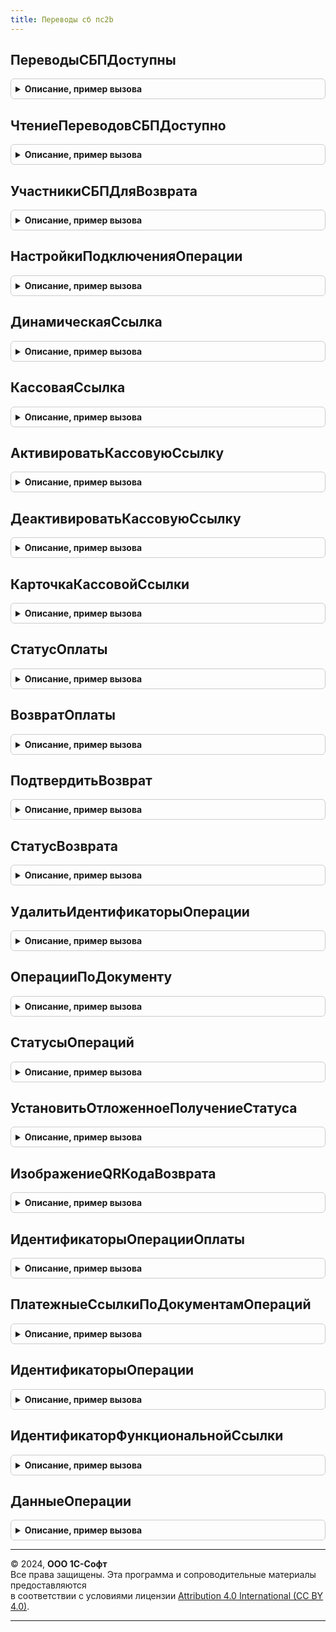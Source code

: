 ```yaml
---
title: Переводы сб пc2b
---
```



## ПереводыСБПДоступны
<details style="margin: 1em 0; padding: 0.5em; border: 1px solid #ccc; border-radius: 6px;">

<summary style="font-weight: bold; cursor: pointer;">Описание, пример вызова</summary>

```bsl

// Определяет доступность использования функциональности выполнения операций
// на основании прав доступа пользователя.
//
// Возвращаемое значение:
//  Булево - если Истина, оплата в Системе быстрых платежей доступна.
//
Функция ПереводыСБПДоступны() Экспорт
```

Пример вызова
```bsl
Результат = ПереводыСБПc2b.ПереводыСБПДоступны() 
```
</details>

## ЧтениеПереводовСБПДоступно
<details style="margin: 1em 0; padding: 0.5em; border: 1px solid #ccc; border-radius: 6px;">

<summary style="font-weight: bold; cursor: pointer;">Описание, пример вызова</summary>

```bsl

// Определяет доступность использования функциональности чтения операций
// в на основании прав доступа пользователя.
//
// Возвращаемое значение:
//  Булево - если Истина, чтение операций доступно.
//
Функция ЧтениеПереводовСБПДоступно() Экспорт
```

Пример вызова
```bsl
Результат = ПереводыСБПc2b.ЧтениеПереводовСБПДоступно() 
```
</details>

## УчастникиСБПДляВозврата
<details style="margin: 1em 0; padding: 0.5em; border: 1px solid #ccc; border-radius: 6px;">

<summary style="font-weight: bold; cursor: pointer;">Описание, пример вызова</summary>

```bsl

// Получает список участников, в которые возможно вернуть денежные средства
// в рамках оплаты. Метод следует вызывать только в том случае, если
// УчастникСБПВозврата имеет значение Истина,
// см. СистемаБыстрыхПлатежей.НастройкиПодключения.
//
// Возвращаемое значение:
//  Соответствие - идентификатор и наименование участника СБП:
//    *Ключ - Строка - идентификатор участника СБП, который необходимо
//            передать в метод д ПереводыСБПc2b.ВозвратОплаты
//            при выполнении возврата;
//    *Значение - Строка - наименование участника СБП для отображения в пользовательских
//                интерфейсах.
//
Функция УчастникиСБПДляВозврата() Экспорт
```

Пример вызова
```bsl
Результат = ПереводыСБПc2b.УчастникиСБПДляВозврата() 
```
</details>

## НастройкиПодключенияОперации
<details style="margin: 1em 0; padding: 0.5em; border: 1px solid #ccc; border-radius: 6px;">

<summary style="font-weight: bold; cursor: pointer;">Описание, пример вызова</summary>

```bsl

// Определяет настройки подключения к СБП, по которым были выполнена операция в платежных системах.
// Метод следует использовать для отложенного получения статуса выполнения операции.
//
// Параметры:
//  ДокументОперации - ОпределяемыйТип.ДокументОперацииСБП - документ оплаты или возврата,
//   по которому были выполнены операции в платежных системах;
//
// Возвращаемое значение:
//  Массив из СправочникСсылка.НастройкиПодключенияКСистемеБыстрыхПлатежей -
//    настройки подключения, по которым были выполнены операции документа.
//
Функция НастройкиПодключенияОперации(ДокументОперации) Экспорт
```

Пример вызова
```bsl
Результат = ПереводыСБПc2b.НастройкиПодключенияОперации(ДокументОперации) 
```
</details>

## ДинамическаяСсылка
<details style="margin: 1em 0; padding: 0.5em; border: 1px solid #ccc; border-radius: 6px;">

<summary style="font-weight: bold; cursor: pointer;">Описание, пример вызова</summary>

```bsl

// Создает новый заказ на оплату и получает
// идентификатор оплаты для формирования QR-кода.
//
// Параметры:
//  ДокументОперации - ОпределяемыйТип.ДокументОперацииСБП - документ, который отражает
//    оплату в информационной базе;
//  НастройкаПодключения - СправочникСсылка.НастройкиПодключенияКСистемеБыстрыхПлатежей -
//    настройка выполнения операции.
//  ДополнительныеПараметры - Структура, Неопределено - дополнительные настройки формирования
//    заказа на оплату.
//
// Возвращаемое значение:
//  Структура - результат создания динамической ссылки в Системе быстрых платежей:
//    * ПлатежнаяСсылка - Строка - идентификатор, по которому выполняется оплата;
//    * СуммаОплаты - Число - сумма оплаты, на которую была сформирована ссылка;
//    * КодОшибки - Строка - строковый код возникшей ошибки, который
//      может быть обработан вызывающим методом:
//        - <Пустая строка> - создание нового заказа выполнено успешно;
//        - "НеверныйФорматЗапроса" - передан некорректный запрос или настройка подключения;
//        - "УжеОплачен" - документ уже оплачен;
//        - "НеверныйЛогинИлиПароль" - неверный логин или пароль или параметры
//          подключения к участнику СБП;
//        - "ТребуетсяОплата" - требуется оплата сервиса;
//        - "ОтсутствуетДоступКСервису" - у пользователя нет доступа к сервису;
//        - "ПревышеноКоличествоПопыток" - превышено количество попыток
//          обращения к сервису с некорректным логином и паролем;
//        - "ОшибкаПодключения" - ошибка при подключении к сервису;
//        - "ОшибкаСервиса" - внутренняя ошибка сервиса;
//        - "НеизвестнаяОшибка" - при получении информации возникла
//          неизвестная (не обрабатываемая) ошибка;
//        - "СервисВременноНеДоступен" - на сервере ведутся регламентные работы;
//        - "ИнтеграцияНеИспользуется" - использование отключено в настройках;
//    * СообщениеОбОшибке  - Строка, ФорматированнаяСтрока - сообщение об ошибке для пользователя;
//    * ИнформацияОбОшибке - Строка, ФорматированнаяСтрока - сообщение об ошибке для администратора.
//
Функция ДинамическаяСсылка( Экспорт
```

Пример вызова
```bsl
Результат = ПереводыСБПc2b.ДинамическаяСсылка();
```
</details>

## КассоваяСсылка
<details style="margin: 1em 0; padding: 0.5em; border: 1px solid #ccc; border-radius: 6px;">

<summary style="font-weight: bold; cursor: pointer;">Описание, пример вызова</summary>

```bsl

// Регистрирует новую кассовую ссылку и получает
// идентификатор оплаты для формирования QR-кода.
//
// Параметры:
//  НастройкаПодключения - СправочникСсылка.НастройкиПодключенияКСистемеБыстрыхПлатежей -
//    настройка выполнения оплаты.
//
// Возвращаемое значение:
//  Структура - результат создания кассовый ссылки в Системе быстрых платежей:
//    * КассоваяСсылка - Строка - ссылка, по которой будет выполнятся оплата;
//    * ИдентификаторОплаты - Строка - идентификатор зарегистрированной ссылки;
//    * КодОшибки - Строка - строковый код возникшей ошибки, который
//      может быть обработан вызывающим методом:
//        - <Пустая строка> - создание новой ссылки выполнено успешно;
//        - "НеверныйФорматЗапроса" - передан некорректный запрос или настройка подключения;
//        - "НеверныйЛогинИлиПароль" - неверный логин или пароль или параметры
//          подключения к Системе быстрых платежей;
//        - "ТребуетсяОплата" - требуется оплата сервиса;
//        - "ОтсутствуетДоступКСервису" - у пользователя нет доступа к сервису;
//        - "ПревышеноКоличествоПопыток" - превышено количество попыток
//          обращения к сервису с некорректным логином и паролем;
//        - "ОшибкаПодключения" - ошибка при подключении к сервису;
//        - "ОшибкаСервиса" - внутренняя ошибка сервиса;
//        - "НеизвестнаяОшибка" - при получении информации возникла
//          неизвестная (не обрабатываемая) ошибка;
//        - "СервисВременноНеДоступен" - на сервере ведутся регламентные работы;
//        - "ИнтеграцияНеИспользуется" - использование отключено в настройках;
//    * СообщениеОбОшибке  - Строка, ФорматированнаяСтрока - сообщение об ошибке для пользователя;
//    * ИнформацияОбОшибке - Строка, ФорматированнаяСтрока - сообщение об ошибке для администратора.
//
Функция КассоваяСсылка(НастройкаПодключения) Экспорт
```

Пример вызова
```bsl
Результат = ПереводыСБПc2b.КассоваяСсылка(НастройкаПодключения) 
```
</details>

## АктивироватьКассовуюСсылку
<details style="margin: 1em 0; padding: 0.5em; border: 1px solid #ccc; border-radius: 6px;">

<summary style="font-weight: bold; cursor: pointer;">Описание, пример вызова</summary>

```bsl

// Создает новый заказ на оплату для ранее созданной кассовой ссылки.
//
// Параметры:
//  ДокументОперации - ОпределяемыйТип.ДокументОперацииСБП - документ, который отражает
//    оплату в информационной базе;
//  ДанныеСсылки - Структура - данные кассовой ссылки:
//    * КассоваяСсылка - Строка - ссылка, по которой будет выполнятся оплата;
//    * ИдентификаторОплаты - Строка - идентификатор зарегистрированной ссылки;
//  НастройкаПодключения - СправочникСсылка.НастройкиПодключенияКСистемеБыстрыхПлатежей -
//    настройка выполнения оплаты;
//  ДополнительныеПараметры - Структура, Неопределено - дополнительные настройки формирования
//    заказа на оплату.
//
// Возвращаемое значение:
//  Структура - результат создания активации кассовой ссылки в Системе быстрых платежей:
//    * КодОшибки - Строка - строковый код возникшей ошибки, который
//      может быть обработан вызывающим методом:
//        - <Пустая строка> - создание нового заказа выполнено успешно;
//        - "НеверныйФорматЗапроса" - передан некорректный запрос или настройка подключения;
//        - "УжеОплачен" - документ уже оплачен;
//        - "НеверныйЛогинИлиПароль" - неверный логин или пароль или параметры
//          подключения к Системе быстрых платежей;
//        - "ТребуетсяОплата" - требуется оплата сервиса;
//        - "ОтсутствуетДоступКСервису" - у пользователя нет доступа к сервису;
//        - "ПревышеноКоличествоПопыток" - превышено количество попыток
//          обращения к сервису с некорректным логином и паролем;
//        - "ОшибкаПодключения" - ошибка при подключении к сервису;
//        - "ОшибкаСервиса" - внутренняя ошибка сервиса;
//        - "НеизвестнаяОшибка" - при получении информации возникла
//          неизвестная (не обрабатываемая) ошибка;
//        - "СервисВременноНеДоступен" - на сервере ведутся регламентные работы;
//        - "ИнтеграцияНеИспользуется" - использование отключено в настройках;
//    * СообщениеОбОшибке  - Строка, ФорматированнаяСтрока - сообщение об ошибке для пользователя;
//    * ИнформацияОбОшибке - Строка, ФорматированнаяСтрока - сообщение об ошибке для администратора.
//
Функция АктивироватьКассовуюСсылку( Экспорт
```

Пример вызова
```bsl
Результат = ПереводыСБПc2b.АктивироватьКассовуюСсылку();
```
</details>

## ДеактивироватьКассовуюСсылку
<details style="margin: 1em 0; padding: 0.5em; border: 1px solid #ccc; border-radius: 6px;">

<summary style="font-weight: bold; cursor: pointer;">Описание, пример вызова</summary>

```bsl

// Удаляет активный заказ для кассовой ссылки в Системе быстрых платежей.
//
// Параметры:
//  ДанныеСсылки - Структура - данные кассовой ссылки:
//    * КассоваяСсылка - Строка - ссылка, по которой будет выполнятся оплата;
//    * ИдентификаторОплаты - Строка - идентификатор зарегистрированной ссылки;
//  НастройкаПодключения - СправочникСсылка.НастройкиПодключенияКСистемеБыстрыхПлатежей -
//    настройка выполнения оплаты.
//
// Возвращаемое значение:
//  Структура - результат создания заказа на оплату в Системе быстрых платежей:
//    * КодОшибки - Строка - строковый код возникшей ошибки, который
//      может быть обработан вызывающим методом:
//        - <Пустая строка> - создание нового заказа выполнено успешно;
//        - "НеверныйФорматЗапроса" - передан некорректный запрос или настройка подключения;
//        - "НеверныйЛогинИлиПароль" - неверный логин или пароль или параметры
//          подключения к Системе быстрых платежей;
//        - "ТребуетсяОплата" - требуется оплата сервиса;
//        - "ОтсутствуетДоступКСервису" - у пользователя нет доступа к сервису;
//        - "ПревышеноКоличествоПопыток" - превышено количество попыток
//          обращения к сервису с некорректным логином и паролем;
//        - "ОшибкаПодключения" - ошибка при подключении к сервису;
//        - "ОшибкаСервиса" - внутренняя ошибка сервиса;
//        - "НеизвестнаяОшибка" - при получении информации возникла
//          неизвестная (не обрабатываемая) ошибка;
//        - "СервисВременноНеДоступен" - на сервере ведутся регламентные работы;
//        - "ИнтеграцияНеИспользуется" - использование отключено в настройках;
//    * СообщениеОбОшибке  - Строка, ФорматированнаяСтрока - сообщение об ошибке для пользователя;
//    * ИнформацияОбОшибке - Строка, ФорматированнаяСтрока - сообщение об ошибке для администратора.
//
Функция ДеактивироватьКассовуюСсылку( Экспорт
```

Пример вызова
```bsl
Результат = ПереводыСБПc2b.ДеактивироватьКассовуюСсылку();
```
</details>

## КарточкаКассовойСсылки
<details style="margin: 1em 0; padding: 0.5em; border: 1px solid #ccc; border-radius: 6px;">

<summary style="font-weight: bold; cursor: pointer;">Описание, пример вызова</summary>

```bsl

// Формирует табличный документ с данными кассовой ссылки.
//
// Параметры:
//  ДанныеСсылки - Структура - данные кассовой ссылки:
//    * КассоваяСсылка - Строка - ссылка, по которой будет выполнятся оплата;
//    * ИдентификаторОплаты - Строка - идентификатор зарегистрированной ссылки;
//  ПараметрыПечати - Структура - настройки печати:
//    * ТипПечати - Число - формат печати;
//        Допустимые значения :
//          "1" - для кассовой ссылки будет сформирован макет формата А5 широкий;
//          "2" - для кассовой ссылки будет сформирован макет формата А5 только логотипы;
//          "3" - для кассовой ссылки будет сформирован макет формата А5 узкий;
//          "4" - для кассовой ссылки будет сформирован макет формата А5 узкий горизонтальный;
//          "5" - для кассовой ссылки будет сформирован макет формата А6 квадратный;
//          "6" - для кассовой ссылки будет сформирован макет формата А6 круглый.
//
// Возвращаемое значение:
//  ТабличныйДокумент - подготовленный для печати документ.
//
Функция КарточкаКассовойСсылки( Экспорт
```

Пример вызова
```bsl
Результат = ПереводыСБПc2b.КарточкаКассовойСсылки();
```
</details>

## СтатусОплаты
<details style="margin: 1em 0; padding: 0.5em; border: 1px solid #ccc; border-radius: 6px;">

<summary style="font-weight: bold; cursor: pointer;">Описание, пример вызова</summary>

```bsl

// Выполняет проверку статуса оплаты в Системе быстрых платежей по ранее
// сформированному идентификатору оплаты (QR-коду).
//
// Параметры:
//  ДокументОперации - ОпределяемыйТип.ДокументОперацииСБП - документ, который отражает
//    продажу в информационной базе;
//  НастройкаПодключения - СправочникСсылка.НастройкиПодключенияКСистемеБыстрыхПлатежей -
//    настройка выполнения операции.
//  ДлительныйВызов - Булево - если Истина, получение статуса оплаты будет выполнятся
//   в цикле. Длительность выполнения операции определяется на основании
//   данных константы ДлительностьОперацииСистемыБыстрыхПлатежей.
//
// Возвращаемое значение:
//  Структура - результат создания заказа на оплату в Системе быстрых платежей:
//    * СтатусОперации - Строка - текущее состояние операции оплаты. Для проверки статуса
//      операции, необходимо функции программного интерфейса общего модуля
//      СистемаБыстрыхПлатежейКлиентСервер. Возможные значения:
//        - "Выполняется" - подтверждение оплаты не получено;
//        - "Отменена" - оплата по ранее сформированному QR-коду невозможна;
//        - "Выполнена" - участник СБП подтвердил оплату;
//        - "Ошибка" - не удалось выполнить проверку оплаты из-за ошибки;
//    * ПараметрыОперации - Структура - дополнительные данные по оплате:
//        ** ДатаОперации - Дата - фактическая дата оплаты в UTC;
//        ** СуммаОперации - Число - фактическая суммы оплаты по документу;
//        ** ИдентификаторОперации - Строка - идентификатор выполненной операции;
//        ** ИдентификаторОплаты - Строка - идентификатор оплаты;
//    * КодОшибки - Строка - строковый код возникшей ошибки, который
//      может быть обработан вызывающим методом:
//        - <Пустая строка> - оплата успешно проведена;
//        - "НеверныйФорматЗапроса" - передан некорректный запрос или настройка подключения;
//        - "НеверныйЛогинИлиПароль" - неверный логин или пароль или параметры
//          подключения к Системе быстрых платежей;
//        - "ТребуетсяОплата" - требуется оплата сервиса;
//        - "ОтсутствуетДоступКСервису" - у пользователя нет доступа к сервису;
//        - "ПревышеноКоличествоПопыток" - превышено количество попыток
//        обращения к сервису с некорректным логином и паролем;
//        - "ОшибкаПодключения" - ошибка при подключении к сервису;
//        - "ОшибкаСервиса" - внутренняя ошибка сервиса;
//        - "НеизвестнаяОшибка" - при получении информации возникла
//          неизвестная (не обрабатываемая) ошибка;
//        - "СервисВременноНеДоступен" - на сервере ведутся регламентные работы;
//        - "ИнтеграцияНеИспользуется" - использование отключено в настройках;
//    * СообщениеОбОшибке  - Строка, ФорматированнаяСтрока - сообщение об ошибке для пользователя;
//    * ИнформацияОбОшибке - Строка, ФорматированнаяСтрока - сообщение об ошибке для администратора.
//
Функция СтатусОплаты( Экспорт
```

Пример вызова
```bsl
Результат = ПереводыСБПc2b.СтатусОплаты();
```
</details>

## ВозвратОплаты
<details style="margin: 1em 0; padding: 0.5em; border: 1px solid #ccc; border-radius: 6px;">

<summary style="font-weight: bold; cursor: pointer;">Описание, пример вызова</summary>

```bsl

// Выполняет возврат оплаты покупателю по ранее созданному заказу на оплату.
//
// Параметры:
//  ДокументВозврата - ОпределяемыйТип.ДокументОперацииСБП -  документ, который отражает
//    операцию возврата в информационной базе;
//  ОбъектОплаты - ОпределяемыйТип.ДокументОперацииСБП, Строка - документ продажи или идентификатор документа
//    оплаты в Системе быстрых платежей. Идентификатор оплаты может передаваться, если в информационной
//    базе отсутствует исходный документ оплаты. Для генерации QR-кода идентификатора оплаты,
//    необходимо использовать функцию  ПереводыСБПc2b.ИдентификаторыОперацииОплаты;
//  НастройкаПодключения - СправочникСсылка.НастройкиПодключенияКСистемеБыстрыхПлатежей -
//    настройка выполнения операции.;
//  УчастникСБП - Строка, Неопределено - идентификатор участника для определения
//    расчетного счета возврата. Параметр следует передавать только в том случае,
//    если УчастникСБПВозврата имеет значение Истина, см. СистемаБыстрыхПлатежей.НастройкиПодключения;
//  ДополнительныеПараметры - Структура, Неопределено - дополнительные настройки формирования
//    заказа на возврат.
//
// Возвращаемое значение:
//  Структура - результат создания заказа на возврат в Системе быстрых платежей:
//    * СтатусОперации - Строка - Для проверки статуса
//      операции, необходимо функции программного интерфейса общего модуля
//      СистемаБыстрыхПлатежейКлиентСервер. Возможные значения:
//        - "Выполняется" - подтверждение возврата не получено. Для проверки
//          состояния возврата необходимо вызвать функцию ПереводыСБПc2b.СтатусВозврата;
//        - "ТребуетсяПодтверждение" - для завершения возврата необходимо проверить
//          реквизиты физического лица см. свойство Подтверждение и отправить запрос
//          с подтверждением в платежную систему
//          см. ПереводыСБПc2b.ПодтвердитьВозврат.
//          запрос на подтверждение необходимо отправить в течение 3-х минут после создания заказа
//          на возврат. По истечению 3-х минут заказ будет отменен автоматически;
//        - "Выполнена" - участник СБП подтвердил выполнение возврата;
//        - "Ошибка" - не удалось выполнить проверку оплаты из-за ошибки, необходимо
//          проанализировать код ошибки;
//    * ПараметрыОперации - Структура - дополнительные данные по оплате:
//        ** ДатаОперации - Дата - фактическая дата оплаты в UTC;
//        ** СуммаОперации - Число - фактическая суммы возврата по документу;
//        ** ИдентификаторОперации - Строка - идентификатор выполненной операции;
//        ** ИдентификаторОплаты - Строка - идентификатор оплаты;
//    * Подтверждение - Структура, Неопределено - данные для подтверждения возврата в Системе быстрых платежей:
//        ** ФИО - Строка - маскированное ФИО физического лица на расчетный счет, которого
//           переводятся денежные средства;
//        ** НомерСчета, Неопределено - Строка - маскированный номер счета, на который будут переведены денежные средства;
//        ** НомерТелефона, Неопределено - Строка - маскированный номер телефона, к которому привязан
//           расчетный счет в Системе быстрых платежей получателе платежа;
//    * КодОшибки - Строка - строковый код возникшей ошибки, который
//      может быть обработан вызывающим методом:
//        - <Пустая строка> - создание нового заказа выполнено успешно;
//        - "НеверныйФорматЗапроса" - передан некорректный запрос или настройка подключения;
//        - "НеверныйЛогинИлиПароль" - неверный логин или пароль или параметры
//          подключения к Системе быстрых платежей;
//        - "ВозвратУжеВыполнен" - возврат по документу продажи уже выполнен или сумма возврата
//          превышает предельно допустимую;
//        - "ТребуетсяОплата" - требуется оплата сервиса;
//        - "ОтсутствуетДоступКСервису" - у пользователя нет доступа к сервису;
//        - "ПревышеноКоличествоПопыток" - превышено количество попыток
//          обращения к сервису с некорректным логином и паролем;
//        - "ОшибкаПодключения" - ошибка при подключении к сервису;
//        - "ОшибкаСервиса" - внутренняя ошибка сервиса;
//        - "НеизвестнаяОшибка" - при получении информации возникла
//          неизвестная (не обрабатываемая) ошибка;
//        - "СервисВременноНеДоступен" - на сервере ведутся регламентные работы;
//        - "ИнтеграцияНеИспользуется" - использование отключено в настройках;
//    * СообщениеОбОшибке  - Строка, ФорматированнаяСтрока - сообщение об ошибке для пользователя;
//    * ИнформацияОбОшибке - Строка, ФорматированнаяСтрока - сообщение об ошибке для администратора;
//
Функция ВозвратОплаты( Экспорт
```

Пример вызова
```bsl
Результат = ПереводыСБПc2b.ВозвратОплаты();
```
</details>

## ПодтвердитьВозврат
<details style="margin: 1em 0; padding: 0.5em; border: 1px solid #ccc; border-radius: 6px;">

<summary style="font-weight: bold; cursor: pointer;">Описание, пример вызова</summary>

```bsl

// Выполняет отправку запроса на подтверждение возврата оплаты в платежную систему
// по ранее сформированной оплате.
//
// Параметры:
//  ДокументВозврата - ОпределяемыйТип.ДокументОперацииСБП -  документ, который отражает
//    операцию возврата в информационной базе;
//  НастройкаПодключения - СправочникСсылка.НастройкиПодключенияКСистемеБыстрыхПлатежей -
//    настройка выполнения операции.
//
// Возвращаемое значение:
//  Структура - результат подтверждения возврата в Системе быстрых платежей:
//    * СтатусОперации - Строка - текущее состояние операции возврата. Для проверки статуса
//      операции, необходимо функции программного интерфейса общего модуля
//      СистемаБыстрыхПлатежейКлиентСервер. Возможные значения:
//        - "Выполняется" - подтверждение возврата не получено;
//        - "Отменена" - оплата по ранее сформированному QR-коду невозможна;
//        - "Выполнена" - участник СБП подтвердил оплату;
//        - "Ошибка" - не удалось выполнить проверку оплаты из-за ошибки.
//    * ПараметрыОперации - Структура - дополнительные данные по оплате:
//        ** ДатаОперации - Дата - фактическая дата оплаты в UTC;
//        ** СуммаОперации - Число - фактическая суммы возврата по документу;
//        ** ИдентификаторОперации - Строка - идентификатор выполненной операции;
//    * КодОшибки - Строка - строковый код возникшей ошибки, который
//      может быть обработан вызывающим методом:
//        - <Пустая строка> - создание нового заказа выполнено успешно;
//        - "НеверныйФорматЗапроса" - передан некорректный запрос или настройка подключения;
//        - "НеверныйЛогинИлиПароль" - неверный логин или пароль или параметры
//          подключения к Системе быстрых платежей;
//        - "ВозвратУжеВыполнен" - возврат по документу продажи уже выполнен или сумма возврата
//          превышает предельно допустимую;
//        - "ТребуетсяОплата" - требуется оплата сервиса;
//        - "ОтсутствуетДоступКСервису" - у пользователя нет доступа к сервису;
//        - "ПревышеноКоличествоПопыток" - превышено количество попыток
//          обращения к сервису с некорректным логином и паролем;
//        - "ОшибкаПодключения" - ошибка при подключении к сервису;
//        - "ОшибкаСервиса" - внутренняя ошибка сервиса;
//        - "НеизвестнаяОшибка" - при получении информации возникла
//          неизвестная (не обрабатываемая) ошибка;
//        - "СервисВременноНеДоступен" - на сервере ведутся регламентные работы;
//        - "ИнтеграцияНеИспользуется" - использование отключено в настройках;
//    * СообщениеОбОшибке  - Строка, ФорматированнаяСтрока - сообщение об ошибке для пользователя;
//    * ИнформацияОбОшибке - Строка, ФорматированнаяСтрока - сообщение об ошибке для администратора.
//
Функция ПодтвердитьВозврат(ДокументВозврата, НастройкаПодключения) Экспорт
```

Пример вызова
```bsl
Результат = ПереводыСБПc2b.ПодтвердитьВозврат(ДокументВозврата, НастройкаПодключения) 
```
</details>

## СтатусВозврата
<details style="margin: 1em 0; padding: 0.5em; border: 1px solid #ccc; border-radius: 6px;">

<summary style="font-weight: bold; cursor: pointer;">Описание, пример вызова</summary>

```bsl

// Выполняет проверку статуса возврата в Системе быстрых платежей.
//
// Параметры:
//  ДокументВозврата - ОпределяемыйТип.ДокументОперацииСБП -  документ, который отражает
//    операцию возврата в информационной базе;
//  НастройкаПодключения - СправочникСсылка.НастройкиПодключенияКСистемеБыстрыхПлатежей -
//    настройка выполнения операции.
//  ДлительныйВызов - Булево - если Истина, получение статуса оплаты будет выполнятся
//    в цикле. Длительность выполнения операции определяется на основании
//    данных константы ДлительностьОперацииСистемыБыстрыхПлатежей.
//
// Возвращаемое значение:
//  Структура - результат проверки статуса оплаты:
//    * СтатусОперации - Строка - текущее состояние операции возврата. Для проверки статуса
//      операции, необходимо функции программного интерфейса общего модуля
//      СистемаБыстрыхПлатежейКлиентСервер. Возможные значения:
//        - "Выполняется" - подтверждение возврата не получено;
//        - "Отменена" - оплата по ранее сформированному QR-коду невозможна;
//        - "Выполнена" - участник СБП подтвердил оплату;
//        - "Ошибка" - не удалось выполнить проверку оплаты из-за ошибки.
//    * ПараметрыОперации - Структура - дополнительные данные по оплате:
//        ** ДатаОперации - Дата - фактическая дата оплаты в UTC;
//        ** СуммаОперации - Число - фактическая суммы возврата по документу;
//        ** ИдентификаторОперации - Строка - идентификатор выполненной операции;
//        ** ИдентификаторОплаты - Строка - идентификатор оплаты;
//    * КодОшибки - Строка - строковый код возникшей ошибки, который
//      может быть обработан вызывающим методом:
//        - <Пустая строка> - создание нового заказа выполнено успешно;
//        - "НеверныйФорматЗапроса" - передан некорректный запрос или настройка подключения;
//        - "НеверныйЛогинИлиПароль" - неверный логин или пароль или параметры
//          подключения к Системе быстрых платежей;
//        - "ВозвратУжеВыполнен" - возврат по документу продажи уже выполнен или сумма возврата
//          превышает предельно допустимую;
//        - "ТребуетсяОплата" - требуется оплата сервиса;
//        - "ОтсутствуетДоступКСервису" - у пользователя нет доступа к сервису;
//        - "ПревышеноКоличествоПопыток" - превышено количество попыток
//          обращения к сервису с некорректным логином и паролем;
//        - "ОшибкаПодключения" - ошибка при подключении к сервису;
//        - "ОшибкаСервиса" - внутренняя ошибка сервиса;
//        - "НеизвестнаяОшибка" - при получении информации возникла
//          неизвестная (не обрабатываемая) ошибка;
//        - "СервисВременноНеДоступен" - на сервере ведутся регламентные работы;
//        - "ИнтеграцияНеИспользуется" - использование отключено в настройках;
//    * СообщениеОбОшибке  - Строка, ФорматированнаяСтрока - сообщение об ошибке для пользователя;
//    * ИнформацияОбОшибке - Строка, ФорматированнаяСтрока - сообщение об ошибке для администратора.
//
Функция СтатусВозврата(ДокументВозврата, НастройкаПодключения, ДлительныйВызов = Истина) Экспорт
```

Пример вызова
```bsl
Результат = ПереводыСБПc2b.СтатусВозврата(ДокументВозврата, НастройкаПодключения, ДлительныйВызов);
```
</details>

## УдалитьИдентификаторыОперации
<details style="margin: 1em 0; padding: 0.5em; border: 1px solid #ccc; border-radius: 6px;">

<summary style="font-weight: bold; cursor: pointer;">Описание, пример вызова</summary>

```bsl

// Удаляет идентификатор операции из информационной базы.
// Процедуру необходимо использовать только в том случае, если при вызове
// методов оплаты в качестве документа оплаты была передана ссылка нового
// и после выполнения оплаты объект не был записан. Во всех остальных случаях
// вызов метода не рекомендуется.
//
// Параметры:
//  ДокументОперации - ОпределяемыйТип.ДокументОперацииСБП - документ, который отражает
//    операцию в информационной базе.
//
Процедура УдалитьИдентификаторыОперации(ДокументОперации) Экспорт
```

Пример вызова
```bsl
ПереводыСБПc2b.УдалитьИдентификаторыОперации(ДокументОперации) 
```
</details>

## ОперацииПоДокументу
<details style="margin: 1em 0; padding: 0.5em; border: 1px solid #ccc; border-radius: 6px;">

<summary style="font-weight: bold; cursor: pointer;">Описание, пример вызова</summary>

```bsl

// Возвращает данные оплат по документу основанию платежа.
//
// Параметры:
//  ДокументОперации - ОпределяемыйТип.ДокументОперацииСБП - документ операции;
//
// Возвращаемое значение:
//  Структура - данные оплат по документу в Системе быстрых платежей:
//    * ДокументОснование - ОпределяемыйТип.ДокументОперацииСБП - документ,
//      который отражает продажу в информационной базе;
//    * Сумма - Число - сумма выполненных оплат по документу;
//    * ДанныеОпераций - Массив Из Структура - содержит перечень данных оплат по документу основанию:
//        ** ДокументОперации - ОпределяемыйТип.ДокументОперацииСБП - документ операции в СБП
//        ** СуммаОперации - Число - Сумма оплаты в СБП
//        ** СтатусОперации - Строка - текущее состояние операции оплаты. Возможные значения:
//           - "Выполняется" - подтверждение оплаты не получено;
//           - "Отменена" - оплата по ранее сформированному QR-коду невозможна;
//           - "Выполнена" - участник СБП подтвердил оплату;
//           - "Отклонена" - оплата по ранее сформированному QR-коду невозможна;
//           - "Ошибка" - неизвестный статус операции.
//        ** ДатаОперации - Дата - фактическая дата оплаты в UTC;
//        ** ИдентификаторОперации - Строка - идентификатор выполненной операции;
//        ** ИдентификаторОплаты - Строка - идентификатор оплаты;
//        ** Оплата - Булево - если Истина, была выполнена оплата.
//
Функция ОперацииПоДокументу(ДокументОперации) Экспорт
```

Пример вызова
```bsl
Результат = ПереводыСБПc2b.ОперацииПоДокументу(ДокументОперации) 
```
</details>

## СтатусыОпераций
<details style="margin: 1em 0; padding: 0.5em; border: 1px solid #ccc; border-radius: 6px;">

<summary style="font-weight: bold; cursor: pointer;">Описание, пример вызова</summary>

```bsl

// Выполняет загрузку статусов операций СБП, по которым было
// отложено получение результата.
//
// Возвращаемое значение:
//  Массив из ОпределяемыйТип.ДокументОперацииСБП - данные обработанных документов.
//
Функция СтатусыОпераций() Экспорт
```

Пример вызова
```bsl
Результат = ПереводыСБПc2b.СтатусыОпераций() 
```
</details>

## УстановитьОтложенноеПолучениеСтатуса
<details style="margin: 1em 0; padding: 0.5em; border: 1px solid #ccc; border-radius: 6px;">

<summary style="font-weight: bold; cursor: pointer;">Описание, пример вызова</summary>

```bsl

// Выполняет установку признака загрузки статуса регламентным заданием, если
// ранее под документу была сгенерирован идентификатор оплаты СБП. Установка
// признака доступна только для сформированных операций у которых текущий статус
// "Выполняется".
//
// Параметры:
//  ДокументОперации - ОпределяемыйТип.ДокументОперацииСБП - документ, который отражает
//    продажу в информационной базе;
//  Значение - Булево - если Истина, данные статуса будут загружены регламентным заданием.
//
// Возвращаемое значение:
//  Булево - Истина, если признак отложенной загрузки статуса установлен,
//   Ложь если операция не найдена.
//
Функция УстановитьОтложенноеПолучениеСтатуса(ДокументОперации, Значение) Экспорт
```

Пример вызова
```bsl
Результат = ПереводыСБПc2b.УстановитьОтложенноеПолучениеСтатуса(ДокументОперации, Значение) 
```
</details>

## ИзображениеQRКодаВозврата
<details style="margin: 1em 0; padding: 0.5em; border: 1px solid #ccc; border-radius: 6px;">

<summary style="font-weight: bold; cursor: pointer;">Описание, пример вызова</summary>

```bsl

// Формирование изображения QR-кода, в которое кодируются все необходимые идентификаторы
// платежных систем для выполнения возврата оплаты. QR-код рекомендуется размещать
// на фискальном или товарном чеке, чтобы в случае отсутствия первичного документа оплаты
// в информационной базе (например, при использовании РИБ) была возможность выполнить
// возврат оплаты.
//
// Параметры:
//  ДокументОперации - ОпределяемыйТип.ДокументОперацииСБП - документ, который отражает
//    оплату в информационной базе;
//  Размер - Число - размер QR-кода в пикселях;
//
// Возвращаемое значение:
//  ДвоичныеДанные - данные изображения QR-кода.
//
Функция ИзображениеQRКодаВозврата(ДокументОперации, Размер) Экспорт
```

Пример вызова
```bsl
Результат = ПереводыСБПc2b.ИзображениеQRКодаВозврата(ДокументОперации, Размер) 
```
</details>

## ИдентификаторыОперацииОплаты
<details style="margin: 1em 0; padding: 0.5em; border: 1px solid #ccc; border-radius: 6px;">

<summary style="font-weight: bold; cursor: pointer;">Описание, пример вызова</summary>

```bsl

// Формирует строку, в которую добавляются все необходимые идентификаторы
// СБП для выполнения возврата оплаты по документу операции.
//
// Параметры:
//  ДокументОперации - ОпределяемыйТип.ДокументОперацииСБП - документ, который отражает
//    оплату в информационной базе.
//
// Возвращаемое значение:
//  Строка - набор идентификаторов операции оплаты, которые должны быть переданы при возврате.
//
Функция ИдентификаторыОперацииОплаты(ДокументОперации) Экспорт
```

Пример вызова
```bsl
Результат = ПереводыСБПc2b.ИдентификаторыОперацииОплаты(ДокументОперации) 
```
</details>

## ПлатежныеСсылкиПоДокументамОпераций
<details style="margin: 1em 0; padding: 0.5em; border: 1px solid #ccc; border-radius: 6px;">

<summary style="font-weight: bold; cursor: pointer;">Описание, пример вызова</summary>

```bsl

// Формирует коллекцию, содержащую платежные ссылки по переданным документам операций.
//
// Параметры:
//  ДокументыОпераций - Массив Из ОпределяемыйТип.ДокументОперацииСБП - документы, которые отражают
//    оплату в информационной базе.
//  СтатусыОпераций - Массив Из Строка - допустимые статусы операций (фильтруют возвращаемую коллекцию),
//    Список статусов:
//      см. СистемаБыстрыхПлатежейКлиентСервер.СтатусОперацииВыполнена - операция успешно выполнена.
//      см. СистемаБыстрыхПлатежейКлиентСервер.СтатусОперацииВыполняется - операция выполняется.
//      см. СистемаБыстрыхПлатежейКлиентСервер.СтатусОперацииОтклонена - операция отклонена.
//
// Возвращаемое значение:
//  Соответствие - данные платежных ссылок по документам операций:
//    *Ключ - ОпределяемыйТип.ДокументОперацииСБП - документ, который отражает
//      оплату в информационной базе.
//    *Значение - Строка - платежная ссылка по документу операции.
//
Функция ПлатежныеСсылкиПоДокументамОпераций( Экспорт
```

Пример вызова
```bsl
Результат = ПереводыСБПc2b.ПлатежныеСсылкиПоДокументамОпераций();
```
</details>

## ИдентификаторыОперации
<details style="margin: 1em 0; padding: 0.5em; border: 1px solid #ccc; border-radius: 6px;">

<summary style="font-weight: bold; cursor: pointer;">Описание, пример вызова</summary>

```bsl

// Формирует строку, в которую добавляются все необходимые идентификаторы
// СБП для выполнения возврата оплаты по набору идентификаторов.
//
// Параметры:
//  ПараметрыОперации - Структура - идентификаторы оплаты:
//    * ИдентификаторОперации - Строка - идентификатор выполненной операции;
//    * ИдентификаторОплаты - Строка - идентификатор оплаты.
//
// Возвращаемое значение:
//  Строка - набор идентификаторов операции оплаты, которые должны быть переданы при возврате.
//
Функция ИдентификаторыОперации(ПараметрыОперации) Экспорт
```

Пример вызова
```bsl
Результат = ПереводыСБПc2b.ИдентификаторыОперации(ПараметрыОперации) 
```
</details>

## ИдентификаторФункциональнойСсылки
<details style="margin: 1em 0; padding: 0.5em; border: 1px solid #ccc; border-radius: 6px;">

<summary style="font-weight: bold; cursor: pointer;">Описание, пример вызова</summary>

```bsl

// Определяет идентификатор функциональной ссылки.
//
// Параметры:
//  ДокументОперации - ОпределяемыйТип.ДокументОперацииСБП - документ, который отражает
//    оплату в информационной базе.
//
// Возвращаемое значение:
//  Строка - идентификатор функциональной ссылки.
//
Функция ИдентификаторФункциональнойСсылки(ДокументОперации) Экспорт
```

Пример вызова
```bsl
Результат = ПереводыСБПc2b.ИдентификаторФункциональнойСсылки(ДокументОперации) 
```
</details>

## ДанныеОперации
<details style="margin: 1em 0; padding: 0.5em; border: 1px solid #ccc; border-radius: 6px;">

<summary style="font-weight: bold; cursor: pointer;">Описание, пример вызова</summary>

```bsl

// Устарела. Следует использовать ПереводыСБПc2b.ОперацииПоДокументу.
// Получает исторические данные операции СБП по документу операции.
//
// Параметры:
//  ДокументОперации - ОпределяемыйТип.ДокументОперацииСБП - документ, который отражает
//    операцию в информационной базе.
//
// Возвращаемое значение:
//  Структура - данные заказа на оплату:
//    *ДатаОперации - Дата - дата заказа в программе;
//    *СуммаОперации - Число - сумма операции;
//    *НазначениеПлатежа - Строка - назначение для СБП;
//    *ДокументОперации - ОпределяемыйТип.ДокументОперацииСБП - объект оплаты в информационной базе;
//    *Оплата - Булево - если Истина, была выполнена оплата.
//
Функция ДанныеОперации(ДокументОперации) Экспорт
```

Пример вызова
```bsl
Результат = ПереводыСБПc2b.ДанныеОперации(ДокументОперации) 
```
</details>

---

© 2024, **ООО 1С-Софт**  
Все права защищены. Эта программа и сопроводительные материалы предоставляются  
в соответствии с условиями лицензии [Attribution 4.0 International (CC BY 4.0)](https://creativecommons.org/licenses/by/4.0/legalcode).

---
